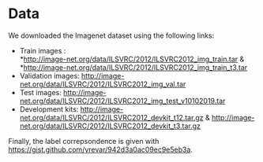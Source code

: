 # Data

We downloaded the Imagenet dataset using the following links:

- Train images :  
     *http://image-net.org/data/ILSVRC/2012/ILSVRC2012_img_train.tar & 
     *http://image-net.org/data/ILSVRC/2012/ILSVRC2012_img_train_t3.tar 
- Validation images: http://image-net.org/data/ILSVRC/2012/ILSVRC2012_img_val.tar 
- Test images: http://image-net.org/data/ILSVRC/2012/ILSVRC2012_img_test_v10102019.tar  
- Development kits: http://image-net.org/data/ILSVRC/2012/ILSVRC2012_devkit_t12.tar.gz & http://image-net.org/data/ILSVRC/2012/ILSVRC2012_devkit_t3.tar.gz 

Finally, the label correpsondence is given with https://gist.github.com/yrevar/942d3a0ac09ec9e5eb3a.
